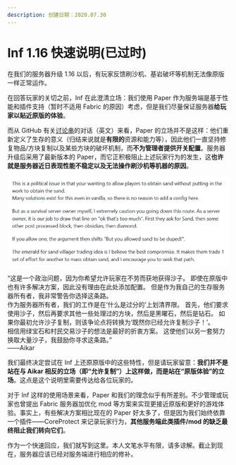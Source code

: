```yaml
---
description: 创建日期：2020.07.30
---
```


# Inf 1.16 快速说明(已过时)

在我们的服务器升级 1.16 以后，有玩家反馈刷沙机、基岩破坏等机制无法像原版一样正常运作。

在回答玩家的关切之前，Inf 在此澄清立场：我们使用 Paper 作为服务端是基于性能和插件支持（暂时不适用 Fabric 的原因）考虑，但是我们尽量保证服务器**给玩家以贴近原版的体验**。

而从 GitHub 有关[讨论串](https://github.com/PaperMC/Paper/issues/3724)的对话（英文）来看，Paper 的立场并不是这样：他们重新定义了生存的意义（归结来说就是**有限的**资源和能力等），因此他们一直坚持修复物品/方块复制以及某些方块的破坏机制，而**不为管理者提供开关配置**。服务器升级后采用了最新版本的 Paper，而它正积极阻止上述玩家行为的发生，这**也许就是服务器近日表现性能不稳定以及无法操作刷沙机等机器的原因**。

![Paper 开发者 Aikar 的原文论述](/.gitbook/assets/aikar关于paper修改原版mc某些特性的观点.png)

“这是一个政治问题，因为你希望允许玩家在不劳而获地获得沙子。 即使在原版中也有许多解决方案，因此没有理由在此处添加配置。 但是作为我自己的生存服务器所有者，我非常警告你选择这条路。\
&#x20;作为服务器所有者，我们的工作是在‘什么是过分的’上划清界限。 首先，他们要求使用沙子，然后再要求其他一些处理过的方块，然后是黑曜石，然后是钻石。 如果你最初允许沙子复制，则该争论点将转换为‘既然你已经允许复制沙子！’。 \
相信用绿宝石和村民交易沙子的想法是最好的折衷方案。 这使他们以另一套努力换取大量沙子，我鼓励你寻求这条路。”\
——Aikar

我们最终决定尝试在 Inf 上还原原版中的这些特性，但是请玩家留意：**我们并不是站在与 Aikar 相反的立场（即“允许复制”）上这样做，而是站在“原版体验”的立场**。这点是这个说明里需要传达给各位玩家的。

对于 Inf 这样的使用场景来看，Paper 和我们的理念似乎有所差别。不少管理或玩家也曾提出 Fabric 服务器加优化 mod 等方案来实现更接近原版和更好的游戏体验。事实上，有些解决方案相比现在的 Paper 好太多了，但是因为我们始终依靠一个插件——CoreProtect 来记录玩家行为，**其他服务端此类插件/mod 的缺乏最终阻止我们转向它们**。

作为一个快速回应，我们就写到这里。本人文笔水平有限，请多谅解。截止到现在，服务器应该已经对服务端进行相应的修补。

